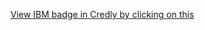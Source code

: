 [View IBM badge in Credly by clicking on this](https://www.credly.com/badges/25d73a0c-7c6e-412a-b109-d4647a9c8289/public_url)
